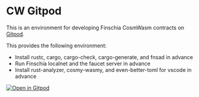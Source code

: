 # CW Gitpod

This is an environment for developing Finschia CosmWasm contracts on [Gitpod](https://www.gitpod.io/).

This provides the following environment:

- Install rustc, cargo, cargo-check, cargo-generate, and fnsad in advance
- Run Finschia localnet and the faucet server in advance
- Install rust-analyzer, cosmy-wasmy, and even-better-toml for vscode in advance

[![Open in Gitpod](https://gitpod.io/button/open-in-gitpod.svg)](https://gitpod.io/#https://github.com/Finschia/cw-gitpod)
